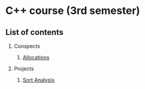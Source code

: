 # C++ course (3rd semester)

## List of contents

1. Conspects
    
    1. [Allocations](./conspects/allocations.md)

2. Projects

    1. [Sort Analysis](./projects/01_Sort-Analysis/)
